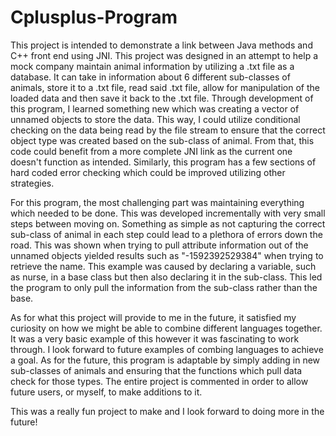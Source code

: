 # Cplusplus-Program

This project is intended to demonstrate a link between Java methods and C++ front end using JNI. This project was designed in an attempt to help a mock company maintain animal information by utilizing a .txt file as a database. It can take in information about 6 different sub-classes of animals, store it to a .txt file, read said .txt file, allow for manipulation of the loaded data and then save it back to the .txt file. Through development of this program, I learned something new which was creating a vector of unnamed objects to store the data. This way, I could utilize conditional checking on the data being read by the file stream to ensure that the correct object type was created based on the sub-class of animal. From that, this code could benefit from a more complete JNI link as the current one doesn't function as intended. Similarly, this program has a few sections of hard coded error checking which could be improved utilizing other strategies. 

For this program, the most challenging part was maintaining everything which needed to be done. This was developed incrementally with very small steps between moving on. Something as simple as not capturing the correct sub-class of animal in each step could lead to a plethora of errors down the road. This was shown when trying to pull attribute information out of the unnamed objects yielded results such as "-1592392529384" when trying to retrieve the name. This example was caused by declaring a variable, such as nurse, in a base class but then also declaring it in the sub-class. This led the program to only pull the information from the sub-class rather than the base. 

As for what this project will provide to me in the future, it satisfied my curiosity on how we might be able to combine different languages together. It was a very basic example of this however it was fascinating to work through. I look forward to future examples of combing languages to achieve a goal. As for the future, this program is adaptable by simply adding in new sub-classes of animals and ensuring that the functions which pull data check for those types. The entire project is commented in order to allow future users, or myself, to make additions to it. 

This was a really fun project to make and I look forward to doing more in the future!
